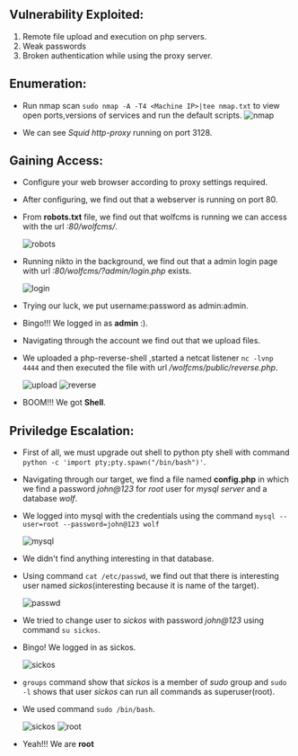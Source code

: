 ## Vulnerability Exploited: 
   1. Remote file upload and execution on php servers.
   2. Weak passwords
   3. Broken authentication while using the proxy server.
   
## Enumeration:
   * Run nmap scan  `sudo nmap -A -T4 <Machine IP>|tee nmap.txt`  to view open ports,versions of services and run the default scripts.
      ![nmap](screenshots/nmap.png)
      
   * We can see *Squid http-proxy* running on port 3128.
   

## Gaining Access:
   * Configure your web browser according to proxy settings required.
   * After configuring, we find out that a webserver is running on port 80.
   * From **robots.txt** file, we find out that wolfcms is running we can access with the url    *<Machine IP>:80/wolfcms/*.
     
     ![robots](screenshots/robots.png)

   * Running nikto in the background, we find out that a admin login page with url *<Machine IP>:80/wolfcms/?admin/login.php* exists.

      ![login](screenshots/login.png)
   
   * Trying our luck, we put username:password as admin:admin.
   * Bingo!!! We logged in as **admin** :).
   * Navigating through the account we find out that we upload files.
   * We uploaded a php-reverse-shell ,started a netcat listener `nc -lvnp 4444` and then executed the file with url *<Machine IP>/wolfcms/public/reverse.php*.
      
      ![upload](screenshots/upload.png)
      ![reverse](screenshots/reverse.png)

   * BOOM!!! We got **Shell**.
   

## Priviledge Escalation:
   * First of all, we must upgrade out shell to python pty shell with command `python -c 'import pty;pty.spawn("/bin/bash")'`.
   * Navigating through our target, we find a file named **config.php** in which we find a password *john@123* for *root* user for *mysql 
     server* and a database *wolf*.
   * We logged into mysql with the credentials using the command `mysql --user=root --password=john@123 wolf`

      ![mysql](screenshots/mysql.png)

   * We didn't find anything interesting in that database.
   * Using command `cat /etc/passwd`, we find out that there is interesting user named *sickos*(interesting because it is name of the target).
   
      ![passwd](screenshots/passwd.png)

   * We tried to change user to *sickos* with  password *john@123* using command `su sickos`.
   * Bingo! We logged in as sickos.

      ![sickos](screenshots/sickos.png)

   * `groups` command show that *sickos* is a member of *sudo* group and `sudo -l` shows that user *sickos* can run all commands as 
    superuser(root).
   * We used command `sudo /bin/bash`.

      ![sickos](screenshots/sickos.png)
      ![root](screenshots/root.png)

   * Yeah!!! We are **root** 

   

